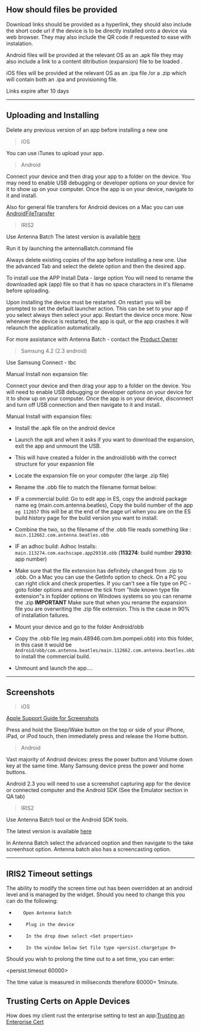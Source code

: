
## How should files be provided

Download links should be provided as a hyperlink, they should also include the short code url if the device is to be directly installed onto a device via web browser. They may also include the QR code if requested to ease with instalation.

Android files will be provided at the relevant OS as an .apk file they may also include a link to a content ditribution (expansion) file to be loaded .

iOS files will be provided at the relevant OS as an .ipa file /or a .zip which will contain both an .ipa and provisioning file.

Links expire after 10 days

----

## Uploading and Installing

Delete any previous version of an app before installing a new one  
> iOS  

You can use iTunes to upload your app.

>Android

Connect your device and then drag your app to a folder on the device.
You may need to enable USB debugging or developer options on your device for it to show up on your computer.
Once the app is on your device, navigate to it and install.


Also for general file transfers for Android devices on a Mac you can use [AndroidFileTransfer](https://www.android.com/filetransfer/)


>IRIS2

Use Antenna Batch 
The latest version is available [here](http://54.84.36.118/)

Run it by launching the antennaBatch.command file

Always delete existing copies of the app before installing a new one.
Use the advanced Tab and select the delete option and then the desired app.

To install use the APP Install Data - large option
You will need to rename the downloaded apk (app) file so that it has no space characters in it's filename before uploading.


Upon installing the device must be restarted. 
On restart you will be prompted to set the default launcher action. This can be set to your app if you select always then select your app. 
Restart the device once more. Now whenever the device is restarted, the app is quit, or the app crashes it will relaunch the application automatically.

For more assistance with Antenna Batch - contact the [Product Owner](mailto:ekerrigan@antennainternational.com)

>Samsung 4.2 (2.3 android)

Use Samsung Connect - tbc

Manual Install non expansion file:

Connect your device and then drag your app to a folder on the device.
You will need to enable USB debugging or developer options on your device for it to show up on your computer.
Once the app is on your device, disconnect and turn off USB connection and then navigate to it and install.

Manual Install with expansion files:

- Install the .apk file on the android device
- Launch the apk and when it asks if you want to download the expansion, exit the app and unmount the USB.
- This will have created a folder in the android/obb with the correct structure for your expasnion file
- Locate the expansion file on your computer (the large .zip file)
- Rename the .obb file to match the filename format below:
- IF a commercial build: 
  Go to edit app in ES, copy the android package name eg (main.com.antenna.beatles), 
  Copy the build number of the app `eg 112657` this will be at the end of the page url when you are on the ES build     history page for the build version you want to install. 
- Combine the two, so the filename of the .obb file reads something like :  ```main.112662.com.antenna.beatles.obb```
- IF an adhoc build: 
   Adhoc Installs: ```main.113274.com.eachscape.app29310.obb``` (**113274**: build number  **29310**: app number)
   
- Make sure that the file extension has definitely changed from .zip to .obb. On a Mac you can use the GetInfo option   to check. On a PC you can right click and check properties. If you can't see a file type on PC - goto folder         options and remove the tick from "hide known type file extension"s in foplder options on Windows systems so you can   rename the .zip
  **IMPORTANT** Make sure that when you rename the expansion file you are overwriting the .zip file extension. This     is the cause in 90% of installation failures.


- Mount your device and go to the folder Android/obb
- Copy the .obb file  (eg main.48946.com.bm.pompeii.obb) into this folder, in this case it would be ```Android/obb/com.antenna.beatles/main.112662.com.antenna.beatles.obb``` to install the commercial build.
- Unmount and launch the app.... 

----

## Screenshots

>iOS

[Apple Support Guide for Screenshots](https://support.apple.com/en-gb/HT200289)

Press and hold the Sleep/Wake button on the top or side of your iPhone, iPad, or iPod touch, then immediately press and release the Home button.

>Android

Vast majority of Android devices: press the power button and Volume down key at the same time.
Many Samsung device press the power and home buttons.

Android 2.3 you will need to use a screenshot capturing app for the device or connected computer and the Android SDK (See the Emulator section in QA tab)

>IRIS2

Use Antenna Batch tool or the Android SDK tools.

The latest version is available [here](http://54.84.36.118/)

In Antenna Batch select the advanced ooption and then navigate to the take screenhsot option.
Antenna batch also has a screencasting option.

----


## IRIS2 Timeout settings  

The ability to modify the screen time out has been overridden at an android level and is managed by the widget. Should you need to change this you can do the following:

*        Open Antenna batch
*         Plug in the device
*         In the drop down select <Set properties>
*         In the window below Set file type <persist.chargetype 0>

Should you wish to prolong the time out to a set time, you can enter:

<persist.timeout 60000>

The time value is measured in miliseconds therefore 60000= 1minute.

## Trusting Certs on Apple Devices  

How does my client rust the enterprise setting to test an app:[Trusting an Enterprise Cert](https://support.apple.com/en-gb/HT204460)
